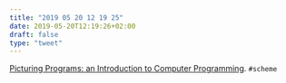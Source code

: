 ```yaml
---
title: "2019 05 20 12 19 25"
date: 2019-05-20T12:19:26+02:00
draft: false
type: "tweet"
---
```

[Picturing Programs: an Introduction to Computer Programming](http://picturingprograms.com). `#scheme`
